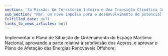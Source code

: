 ```yaml
---
section: '3a Missão: Um Território Inteiro e Uma Transição Climática Justa'
sub_section: "Mar: um novo impulso para o desenvolvimento do potencial oceânico do país"
fulfilled_date: null
links_to_news_articles: null
---
```


Implementar o Plano de Situação de Ordenamento do Espaço Marítimo Nacional, aprovando a parte relativa à subdivisão dos Açores, e aprovar o Plano de Afetação das Energias Renováveis Offshore;